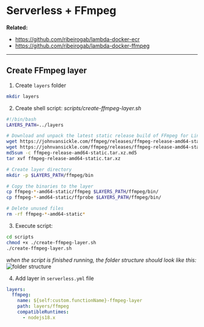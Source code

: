 # Serverless + FFmpeg

**Related:**

- <https://github.com/ribeirogab/lambda-docker-ecr>
- <https://github.com/ribeirogab/lambda-docker-ffmpeg>

---

## Create FFmpeg layer

1. Create `layers` folder

```bash
mkdir layers
```

2. Create shell script:
*scripts/create-ffmpeg-layer.sh*

```bash
#!/bin/bash
LAYERS_PATH=../layers

# Download and unpack the latest static release build of FFmpeg for Linux amd64 from https://johnvansickle.com/ffmpeg/
wget https://johnvansickle.com/ffmpeg/releases/ffmpeg-release-amd64-static.tar.xz
wget https://johnvansickle.com/ffmpeg/releases/ffmpeg-release-amd64-static.tar.xz.md5
md5sum -c ffmpeg-release-amd64-static.tar.xz.md5
tar xvf ffmpeg-release-amd64-static.tar.xz

# Create layer directory
mkdir -p $LAYERS_PATH/ffmpeg/bin

# Copy the binaries to the layer
cp ffmpeg-*-amd64-static/ffmpeg $LAYERS_PATH/ffmpeg/bin/
cp ffmpeg-*-amd64-static/ffprobe $LAYERS_PATH/ffmpeg/bin/

# Delete unused files
rm -rf ffmpeg-*-amd64-static*
```

3. Execute script:

```bash
cd scripts
chmod +x ./create-ffmpeg-layer.sh
./create-ffmpeg-layer.sh
```

*when the script is finished running, the folder structure should look like this:*
![folder structure](https://i.ibb.co/bBvmWXF/Screenshot-from-2023-07-25-15-40-44.png)

4. Add layer in `serverless.yml` file

```yml
layers:
  ffmpeg:
    name: ${self:custom.functionName}-ffmpeg-layer
    path: layers/ffmpeg
    compatibleRuntimes:
      - nodejs18.x
```
